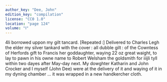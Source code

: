 ```yaml
---
author_key: "Dee, John"
edition_key: "compilation"
license: "CC0 1.0"
location: "page 124"
volume: "Ⅰ"
---
```

4li borrowed uppon my gilt tancard. [Repeated :] Delivered to Charles Legh the
elder my silver tankard with the cover : all dubble gilt : of the Cowntess of
Herfords gift to Francis her goddaughter, waying 22 oz great waight, to lay to
pawn in his owne name to Robert Welsham the goldsmith for iiijli tyll within
two dayes after May-day next. My dowghter Katharin and John Crocker and
I myself (John Dee) were at the delivery of it and waying of it in my dyning
chamber … it was wrapped in a new handkercher cloth.
